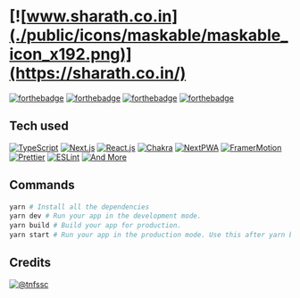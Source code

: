 # [![www.sharath.co.in](./public/icons/maskable/maskable_icon_x192.png)](https://sharath.co.in/)

[![forthebadge](https://forthebadge.com/images/badges/built-with-love.svg)](/)
[![forthebadge](https://forthebadge.com/images/badges/made-with-javascript.svg)](/)
[![forthebadge](https://forthebadge.com/images/badges/uses-html.svg)](/)
[![forthebadge](https://forthebadge.com/images/badges/validated-html5.svg)](/)

## Tech used

[![TypeScript](https://img.shields.io/badge/TypeScript-4.5.4-blue?style=for-the-badge&logo=typescript)](https://typescript.org/)
[![Next.js](https://img.shields.io/badge/Next.js-12.1.6-white?style=for-the-badge&logo=nextdotjs)](https://reactjs.org/)
[![React.js](https://img.shields.io/badge/React.js-18.2.0-blue?style=for-the-badge&logo=react)](https://reactjs.org)
[![Chakra](https://img.shields.io/badge/Chakra-1.7.3-lightblue?style=for-the-badge&logo=chakraui)](https://chakra-ui.com)
[![NextPWA](https://img.shields.io/badge/NextPWA-5.5.4-black?style=for-the-badge&logo=pwa)](https://prisma.io)
[![FramerMotion](https://img.shields.io/badge/Framer%20Motion-6.3.6-hotpink?style=for-the-badge&logo=framer)](https://framer.com)
[![Prettier](https://img.shields.io/badge/Prettier-2.6.2-yellow?style=for-the-badge&logo=prettier)](https://prettier.io)
[![ESLint](https://img.shields.io/badge/ESLint-7.32.0-darkblue?style=for-the-badge&logo=eslint)](https://eslint.org)
[![And More](https://img.shields.io/badge/And-More-darkgreen?style=for-the-badge)](./package.json)

## Commands

```bash
yarn # Install all the dependencies
yarn dev # Run your app in the development mode.
yarn build # Build your app for production.
yarn start # Run your app in the production mode. Use this after yarn build.
```

## Credits

[![@tnfssc](https://img.shields.io/badge/Made%20By-@tnfssc-black?style=for-the-badge)](https://github.com/tnfssc)
